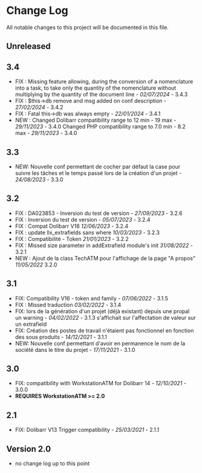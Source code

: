 # Change Log
All notable changes to this project will be documented in this file.

## Unreleased

## 3.4
- FIX : Missing feature allowing, during the conversion of a nomenclature into a task, to take only the quantity of the nomenclature without multiplying by the quantity of the document line   - *02/07/2024* - 3.4.3  
- FIX : $this->db remove and msg  added on conf description   - *27/02/2024* - 3.4.2  
- FIX : Fatal this->db was always empty - *22/01/2024* - 3.4.1
- NEW :   Changed Dolibarr compatibility range to 12 min - 19 max  	- *29/11/2023* - 3.4.0
	  Changed PHP compatibility range to 7.0 min - 8.2 max		- *29/11/2023* - 3.4.0


## 3.3

- NEW: Nouvelle conf permettant de cocher par défaut la case pour suivre les tâches et le temps passé lors de la création d'un projet - *24/08/2023* - 3.3.0


## 3.2

- FIX : DA023853 - Inversion du test de version - *27/09/2023* - 3.2.6  
- FIX : Inversion du test de version - *05/07/2023* - 3.2.4  
- FIX : Compat Dolibarr V18 *12/06/2023* - 3.2.4
- FIX : update llx_extrafields sans where *10/03/2023* - 3.2.3
- FIX : Compatibilité - Token  *21/01/2023* - 3.2.2
- FIX : Missed size parameter in addExtrafield module's init *31/08/2022* - 3.2.1
- NEW : Ajout de la class TechATM pour l'affichage de la page "A propos" *11/05/2022* 3.2.0

## 3.1
- FIX: Compatibility V16 - token and family - *07/06/2022* - 3.1.5
- FIX : Missed traduction *03/02/2022* - 3.1.4
- FIX: lors de la génération d'un projet (déjà existant) depuis une propal un warning   - *04/02/2022* - 3.1.3
  s'affichait sur l'affectation de valeur sur un extrafield
- FIX: Création des postes de travail n'étaient pas fonctionnel en fonction des sous produits - *14/12/2021* - 3.1.1
- NEW: Nouvelle conf permettant d'avoir en permanence le nom de la société dans le titre du projet - *17/11/2021* - 3.1.0

## 3.0
- FIX: compatibility with WorkstationATM for Dolibarr 14 - *12/10/2021* - 3.0.0
- **REQUIRES WorkstationATM >= 2.0**

## 2.1
- FIX: Dolibarr V13 Trigger compatibility - *25/03/2021* - 2.1.1

## Version 2.0
- no change log up to this point

